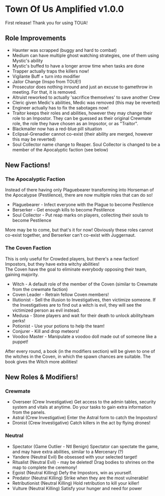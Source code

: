 # Town Of Us Amplified v1.0.0
First release! Thank you for using TOUA!
## **Role Improvements**
* Haunter was scrapped (buggy and hard to combat)
* Medium can have multiple ghost watching strategies, one of them using Mystic's ability
* Mystic's buffed to have a longer arrow time when tasks are done
* Trapper actually traps the killers now!
* Vigilante Buff + turn into modifier
* Jailor Change (Inspo from TOUE!)
* Prosecutor does nothing inround and just an excuse to gamethrow in meeting. For that, it is removed.
* Altruist reworked to actually 'sacrifice themselves' to save another Crew
* Cleric given Medic's abilities, Medic was removed (this may be reverted)
* Engineer actually has to fix the sabotages now!
* Traitor keeps their roles and abilities, however they may change their role to an Impostor. They can be guessed as their original Crewmate role, the role they have chosen as an Impsotor, or as "Traitor".
* Blackmailer now has a red-blue pill situation
* Eclipsal-Grenadier cannot co-exist (their ability are  merged, however this may be reverted)
* Soul Collector name change to Reaper. Soul Collector is changed to be a member of the Apocalyptic faction (see below)

## **New Factions!**
### **The Apocalyptic Faction**
Instead of there having only Plaguebearer transforming into Horseman of the Apocalypse (Pestilence), there are now multiple roles that can do so!
* Plaguebearer - Infect everyone with the Plague to become Pestilence
* Berserker - Get enough kills to become Pestilence
* Soul Collector - Put reap marks on players, collecting their souls to become Pestilence

More may be to come, but that's it for now! Obviously these roles cannot co-exist together, and Berserker can't co-exist with Juggernaut.


### **The Coven Faction**
This is only useful for Crowded players, but there's a new faction! Impostors, but they have extra witchy abilities!\
The Coven have the goal to eliminate everybody opposing their team, gaining majority.
* Witch - A default role of the member of the Coven (similar to Crewmate from the crewmate faction)
* Coven Leader - Retrain fellow Coven members!
* Illutionist - Sell the illusion to Investigatives, then victimize someone. If the Investigatives are to find out a witch is evil, they will see the victimized person as evil instead.
* Medusa - Stone players and wait for their death to unlock ability/team perks!
* Potionist - Use your potions to help the team!
* Conjurer - Kill and drop meteors!
* Voodoo Master - Manipulate a voodoo doll made out of someone like a puppet!

After every round, a book (in the modifiers section) will be given to one of the witches in the Coven, in which the spawn chances are suitable. The book gives the Witch more abilities!

## New Roles & Modifiers!
### Crewmate
* Overseer (Crew Investigative)
Get access to the admin tables, security system and vitals at anytime. Do your tasks to gain extra information from the panels.
* Astral (Crew Investigative)
Enter the Astral form to catch the Impostors!
* Dronist (Crew Investigative)
Catch killers in the act by flying drones!
### Neutral
* Spectator (Game Outlier - Ntl Benign)
Spectator can spectate the game, and may have extra abilities, similar to a Mercenary (?)
* Yandere (Neutral Evil)
Be obsessed with your selected target!
* Ritualist (Neutral Evil) - may be deleted!
Drag bodies to shrines on the map to complete the ceremony!
* Egoist (Neutral Killing)
Defy the Impostors, win as yourself.
* Predator (Neutral Killing)
Strike when they are the most vulnerable!
* Retributionist (Neutral Killing)
Hold retribution to kill your killer!
* Vulture (Neutral Killing)
Satisfy your hunger and need for power


